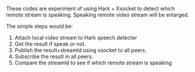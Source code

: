 These codes are experiment of using Hark + Xsocket to detect which remote stream is speaking. Speaking remote video stream
will be enlarged.

The simple steps would be:

1. Attach local video stream to Hark speech detecter
2. Get the result if speak or not.
3. Publish the result+streamId using xsocket to all peers.
4. Subscribe the result in all peers.
5. Compare the streamId to see if which remote stream is speaking

